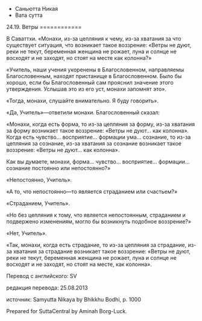 









* Саньютта Никая
* Вата сутта


24\.19\. Ветры
\=\=\=\=\=\=\=\=\=\=\=\=



В Саваттхи\. «Монахи, из\-за цепляния к чему, из\-за хватания за что существует ситуация, что возникает такое воззрение: «Ветры не дуют, реки не текут, беременная женщина не рожает, луна и солнце не восходят и не заходят, но стоят на месте как колонна?»


«Учитель, наши учения укоренены в Благословенном, направляемы Благословенным, находят пристанище в Благословенном\. Было бы хорошо, если бы Благословенный сам прояснил значение этого утверждения\. Услышав это из его уст, монахи запомнят это»\.


«Тогда, монахи, слушайте внимательно\. Я буду говорить»\.


«Да, Учитель»—ответили монахи\. Благословенный сказал:


«Монахи, когда есть форма, то из\-за цепляния за форму, из\-за хватания за форму возникает такое воззрение: «Ветры не дуют… как колонна»\. Когда есть чувство… восприятие… формации ума… сознание, то из\-за цепляния за сознание, из\-за хватания за сознание возникает такое воззрение: «Ветры не дуют… как колонна»\.


Как вы думаете, монахи, форма… чувство… восприятие… формации… сознание постоянно или непостоянно?»


«Непостоянно, Учитель»\.


«А то, что непостоянно—то является страданием или счастьем?»


«Страданием, Учитель»\.


«Но без цепляния к тому, что является непостоянным, страданием и подвержено изменениям, могло бы возникнуть подобное воззрение?»


«Нет, Учитель»\.


«Так, монахи, когда есть страдание, то из\-за цепляния за страдание, из\-за хватания за страдание возникает такое воззрение: «Ветры не дуют, реки не текут, беременная женщина не рожает, луна и солнце не восходят и не заходят, но стоят на месте, как колонна»\.



Перевод с английского: SV


редакция перевода: 25\.08\.2013


источник: Samyutta Nikaya by Bhikkhu Bodhi, p\. 1000


Prepared for SuttaCentral by Aminah Borg\-Luck\.






